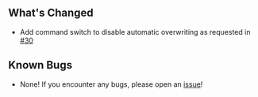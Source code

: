 ## What's Changed
* Add command switch to disable automatic overwriting as requested in [#30](https://github.com/johnkiddjr/PlexMatch-File-Generator/issues/30)

## Known Bugs
* None! If you encounter any bugs, please open an [issue](https://github.com/johnkiddjr/PlexMatch-File-Generator/issues/new)!
